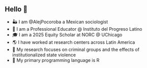 ## Hello 👋

- 🏜 I am @AlejPocoroba a Mexican sociologist 
- 🔎 I am a Professional Educator @ Instituto del Progreso Latino
- 🎓 I am a 2025 Equity Scholar at NORC @ UChicago
- 🌎 I have worked at research centers across Latin America
- 🔭 My research focuses on criminal groups and the effects of institutionalized state violence
- 👾 My primary programming language is R

<!--
**alejpocoroba/alejpocoroba** is a ✨ _special_ ✨ repository because its `README.md` (this file) appears on your GitHub profile.

Here are some ideas to get you started:

- 🔭 I’m currently working on ...
- 🌱 I’m currently learning ...
- 👯 I’m looking to collaborate on ...
- 🤔 I’m looking for help with ...
- 💬 Ask me about ...
- 📫 How to reach me: ...
- 😄 Pronouns: ...
- ⚡ Fun fact: ...
-->
